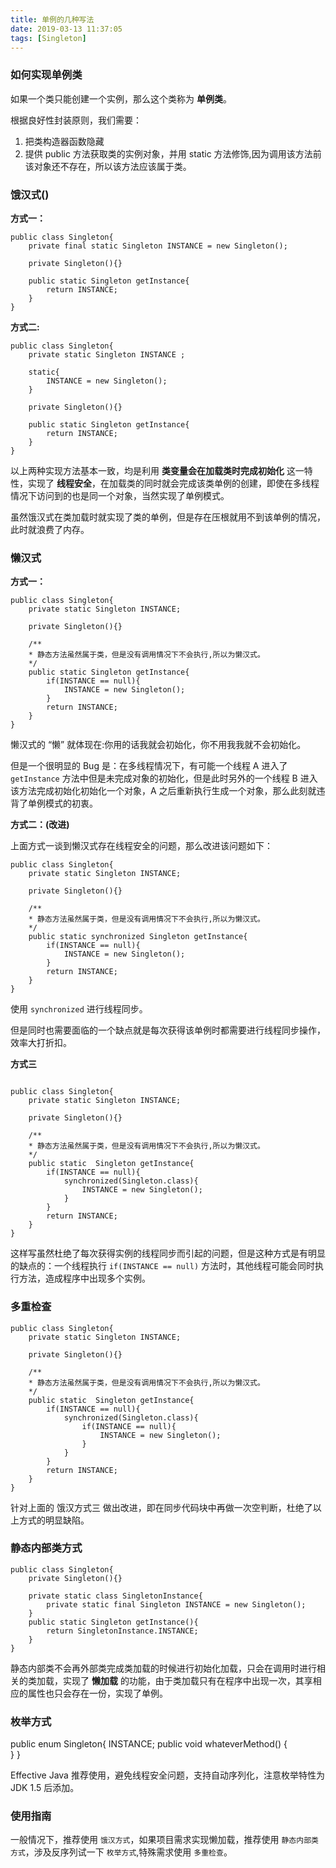 ```yaml
---
title: 单例的几种写法
date: 2019-03-13 11:37:05
tags: [Singleton]
---
```



### 如何实现单例类

如果一个类只能创建一个实例，那么这个类称为 **单例类**。

根据良好性封装原则，我们需要：
1. 把类构造器函数隐藏
2. 提供 public 方法获取类的实例对象，并用 static 方法修饰,因为调用该方法前该对象还不存在，所以该方法应该属于类。


### 饿汉式()


**方式一：**
```
public class Singleton{
    private final static Singleton INSTANCE = new Singleton();

    private Singleton(){}

    public static Singleton getInstance{
        return INSTANCE;
    }
}
```
<!-- more -->

**方式二:**
```
public class Singleton{
    private static Singleton INSTANCE ;

    static{
        INSTANCE = new Singleton();
    }

    private Singleton(){}

    public static Singleton getInstance{
        return INSTANCE;
    }
}
```

以上两种实现方法基本一致，均是利用 **类变量会在加载类时完成初始化** 这一特性，实现了 **线程安全**，在加载类的同时就会完成该类单例的创建，即使在多线程情况下访问到的也是同一个对象，当然实现了单例模式。

虽然饿汉式在类加载时就实现了类的单例，但是存在压根就用不到该单例的情况，此时就浪费了内存。

### 懒汉式

**方式一：**
```
public class Singleton{
    private static Singleton INSTANCE;

    private Singleton(){}

    /**
    * 静态方法虽然属于类，但是没有调用情况下不会执行,所以为懒汉式。
    */
    public static Singleton getInstance{
        if(INSTANCE == null){
            INSTANCE = new Singleton(); 
        }
        return INSTANCE;
    }
}
```

懒汉式的 “懒” 就体现在:你用的话我就会初始化，你不用我我就不会初始化。

但是一个很明显的 Bug 是：在多线程情况下，有可能一个线程 A 进入了 `getInstance` 方法中但是未完成对象的初始化，但是此时另外的一个线程 B 进入该方法完成初始化初始化一个对象，A 之后重新执行生成一个对象，那么此刻就违背了单例模式的初衷。

**方式二：(改进)**

上面方式一谈到懒汉式存在线程安全的问题，那么改进该问题如下：

```
public class Singleton{
    private static Singleton INSTANCE;

    private Singleton(){}

    /**
    * 静态方法虽然属于类，但是没有调用情况下不会执行,所以为懒汉式。
    */
    public static synchronized Singleton getInstance{
        if(INSTANCE == null){
            INSTANCE = new Singleton(); 
        }
        return INSTANCE;
    }
}
```
使用 `synchronized` 进行线程同步。

但是同时也需要面临的一个缺点就是每次获得该单例时都需要进行线程同步操作，效率大打折扣。

**方式三**

```

public class Singleton{
    private static Singleton INSTANCE;

    private Singleton(){}

    /**
    * 静态方法虽然属于类，但是没有调用情况下不会执行,所以为懒汉式。
    */
    public static  Singleton getInstance{
        if(INSTANCE == null){
            synchronized(Singleton.class){
                INSTANCE = new Singleton(); 
            }
        }
        return INSTANCE;
    }
}
```

这样写虽然杜绝了每次获得实例的线程同步而引起的问题，但是这种方式是有明显的缺点的：一个线程执行 `if(INSTANCE == null)` 方法时，其他线程可能会同时执行方法，造成程序中出现多个实例。

### 多重检查


```
public class Singleton{
    private static Singleton INSTANCE;

    private Singleton(){}

    /**
    * 静态方法虽然属于类，但是没有调用情况下不会执行,所以为懒汉式。
    */
    public static  Singleton getInstance{
        if(INSTANCE == null){
            synchronized(Singleton.class){
                if(INSTANCE == null){
                    INSTANCE = new Singleton(); 
                }
            }
        }
        return INSTANCE;
    }
}
```
针对上面的 饿汉方式三 做出改进，即在同步代码块中再做一次空判断，杜绝了以上方式的明显缺陷。


### 静态内部类方式


```
public class Singleton{
    private Singleton(){}

    private static class SingletonInstance{
        private static final Singleton INSTANCE = new Singleton();
    }
    public static Singleton getInstance(){
        return SingletonInstance.INSTANCE;
    }
}
```

静态内部类不会再外部类完成类加载的时候进行初始化加载，只会在调用时进行相关的类加载，实现了 **懒加载** 的功能，由于类加载只有在程序中出现一次，其享相应的属性也只会存在一份，实现了单例。


### 枚举方式

public enum Singleton{
    INSTANCE;
    public void whateverMethod() {  
    }
}

Effective Java 推荐使用，避免线程安全问题，支持自动序列化，注意枚举特性为 JDK 1.5 后添加。

### 使用指南

一般情况下，推荐使用 `饿汉方式`，如果项目需求实现懒加载，推荐使用 `静态内部类方式`，涉及反序列试一下 `枚举方式`,特殊需求使用 `多重检查`。
